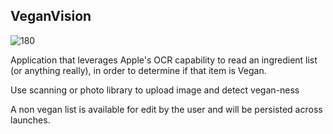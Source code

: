 ## VeganVision

![180](https://user-images.githubusercontent.com/5061628/206880011-460378ec-e375-4d43-b5bb-7e4e04b21a97.png)

Application that leverages Apple's OCR capability to read an ingredient list (or anything really), in order to determine if that item is Vegan. 

Use scanning or photo library to upload image and detect vegan-ness

A non vegan list is available for edit by the user and will be persisted across launches. 
